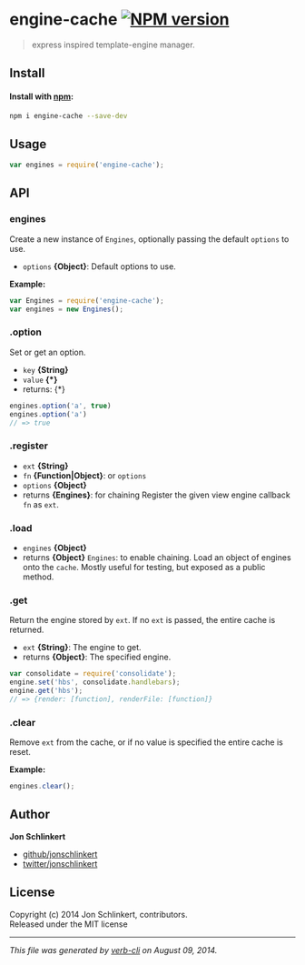 # engine-cache [![NPM version](https://badge.fury.io/js/engine-cache.png)](http://badge.fury.io/js/engine-cache)

> express inspired template-engine manager.

## Install
#### Install with [npm](npmjs.org):

```bash
npm i engine-cache --save-dev
```

## Usage

```js
var engines = require('engine-cache');
```

## API
### engines

Create a new instance of `Engines`, optionally passing the default `options` to use.

* `options` **{Object}**: Default options to use.  

**Example:**

```js
var Engines = require('engine-cache');
var engines = new Engines();
```


### .option

Set or get an option.

* `key` **{String}**  
* `value` **{*}**  
* returns: {*}  

```js
engines.option('a', true)
engines.option('a')
// => true
```


### .register



* `ext` **{String}**  
* `fn` **{Function|Object}**: or `options`  
* `options` **{Object}**  
* returns **{Engines}**: for chaining  Register the given view engine callback `fn` as `ext`.


### .load



* `engines` **{Object}**  
* returns **{Object}** `Engines`: to enable chaining.  Load an object of engines onto the `cache`.
Mostly useful for testing, but exposed as
a public method.


### .get

Return the engine stored by `ext`. If no `ext` is passed, the entire cache is returned.

* `ext` **{String}**: The engine to get.  
* returns **{Object}**: The specified engine.  

```js
var consolidate = require('consolidate');
engine.set('hbs', consolidate.handlebars);
engine.get('hbs');
// => {render: [function], renderFile: [function]}
```


### .clear

Remove `ext` from the cache, or if no value is specified the entire cache is reset.


**Example:**

```js
engines.clear();
```

## Author

**Jon Schlinkert**
 
+ [github/jonschlinkert](https://github.com/jonschlinkert)
+ [twitter/jonschlinkert](http://twitter.com/jonschlinkert) 

## License
Copyright (c) 2014 Jon Schlinkert, contributors.  
Released under the MIT license

***

_This file was generated by [verb-cli](https://github.com/assemble/verb-cli) on August 09, 2014._
